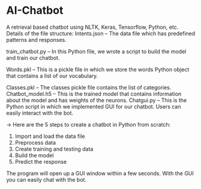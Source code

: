 # AI-Chatbot
 A retrieval based chatbot using NLTK, Keras, Tensorflow, Python, etc.
 Details of the file structure: 
 Intents.json – The data file which has predefined patterns and responses.
 
 train_chatbot.py – In this Python file, we wrote a script to build the model and train our chatbot.
 
 Words.pkl – This is a pickle file in which we store the words Python object that contains a list of our vocabulary.
 
 Classes.pkl – The classes pickle file contains the list of categories.
 Chatbot_model.h5 – This is the trained model that contains information about the model and has weights of the neurons.
 Chatgui.py – This is the Python script in which we implemented GUI for our chatbot. Users can easily interact with the bot.
 
-> Here are the 5 steps to create a chatbot in Python from scratch:
1. Import and load the data file
2. Preprocess data
3. Create training and testing data
4. Build the model
5. Predict the response

The program will open up a GUI window within a few seconds. With the GUI you can easily chat with the bot.
